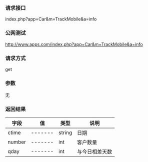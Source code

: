 ### **请求接口**
index.php?app=Car&m=TrackMobile&a=info



### **公网测试**
http://www.apps.com/index.php?app=Car&m=TrackMobile&a=info

### **请求方式**
get


### **参数**
无

### **返回结果**
|字段        |值          |类型    |说明        |
| ---------  |--------    |-------- |--------  |
|ctime|-------   |string   |日期  |
|number| -------     |int    |客户数量     |
|qday| -------     |int    |与今日相差天数     |
